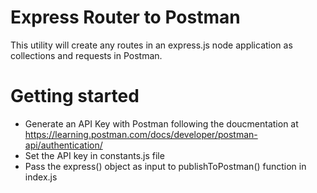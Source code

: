 # Express Router to Postman

This utility will create any routes in an express.js node application as collections and requests in Postman.

# Getting started

- Generate an API Key with Postman following the doucmentation at https://learning.postman.com/docs/developer/postman-api/authentication/
- Set the API key in constants.js file
- Pass the express() object as input to publishToPostman() function in index.js
